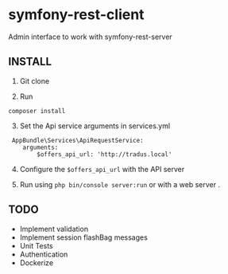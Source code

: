 # symfony-rest-client
Admin interface to work with symfony-rest-server

INSTALL
-------

1. Git clone

2. Run
 
`composer install`

3. Set the Api service arguments in services.yml
```
 AppBundle\Services\ApiRequestService: 
    arguments: 
        $offers_api_url: 'http://tradus.local' 
 ```           
 
4. Configure the `$offers_api_url` with the API server

5. Run using `php bin/console server:run` or with a web server .

TODO
----

- Implement validation
- Implement session flashBag messages
- Unit Tests
- Authentication 
- Dockerize
